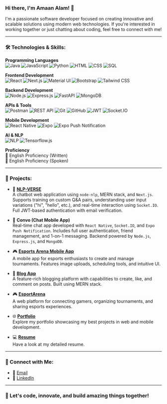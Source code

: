 <!-- Banner Image 
<img src="https://img.etimg.com/thumb/msid-84146083,width-1015,height-761,imgsize-638053,resizemode-8/prime/technology-and-startups/booting-up-developer-economy-how-tech-startups-are-helping-coders-build-and-test-software-faster.jpg" alt="Developer Economy" style="width: 100%; max-height: 150px; object-fit: cover;"/>
-->

### Hi there, I'm Amaan Alam! 👋

I'm a passionate software developer focused on creating innovative and scalable solutions using modern web technologies. If you're interested in working together or just chatting about coding, feel free to connect with me!

---

### 🛠 Technologies & Skills:

**Programming Languages**  
![Java](https://img.shields.io/badge/-Java-007396?style=for-the-badge&logo=java) ![JavaScript](https://img.shields.io/badge/-JavaScript-F7DF1E?style=for-the-badge&logo=javascript) ![Python](https://img.shields.io/badge/-Python-3776AB?style=for-the-badge&logo=python) ![HTML](https://img.shields.io/badge/-HTML-E34F26?style=for-the-badge&logo=html5&logoColor=white) ![CSS](https://img.shields.io/badge/-CSS-1572B6?style=for-the-badge&logo=css3&logoColor=white) ![SQL](https://img.shields.io/badge/-SQL-4479A1?style=for-the-badge&logo=mysql&logoColor=white)

**Frontend Development**  
![React](https://img.shields.io/badge/-React-61DAFB?style=for-the-badge&logo=react&logoColor=white) ![Next.js](https://img.shields.io/badge/-Next.js-000000?style=for-the-badge&logo=next.js&logoColor=white) ![Material UI](https://img.shields.io/badge/-Material--UI-0081CB?style=for-the-badge&logo=mui&logoColor=white) ![Bootstrap](https://img.shields.io/badge/-Bootstrap-7952B3?style=for-the-badge&logo=bootstrap&logoColor=white) ![Tailwind CSS](https://img.shields.io/badge/-Tailwind%20CSS-38B2AC?style=for-the-badge&logo=tailwind-css)

**Backend Development**  
![Node.js](https://img.shields.io/badge/-Node.js-339933?style=for-the-badge&logo=node.js&logoColor=white) ![Express.js](https://img.shields.io/badge/-Express.js-000000?style=for-the-badge&logo=express&logoColor=white) ![FastAPI](https://img.shields.io/badge/-FastAPI-009688?style=for-the-badge&logo=fastapi&logoColor=white) ![MongoDB](https://img.shields.io/badge/-MongoDB-47A248?style=for-the-badge&logo=mongodb&logoColor=white)

**APIs & Tools**  
![Postman](https://img.shields.io/badge/-Postman-FF6C37?style=for-the-badge&logo=postman&logoColor=white) ![REST API](https://img.shields.io/badge/-REST%20API-FF6C37?style=for-the-badge&logo=api) ![Git](https://img.shields.io/badge/-Git-F05032?style=for-the-badge&logo=git&logoColor=white) ![GitHub](https://img.shields.io/badge/-GitHub-181717?style=for-the-badge&logo=github) ![JWT](https://img.shields.io/badge/-JWT-000000?style=for-the-badge&logo=jsonwebtokens&logoColor=white) ![Socket.IO](https://img.shields.io/badge/-Socket.io-010101?style=for-the-badge&logo=socket.io&logoColor=white)

**Mobile Development**  
![React Native](https://img.shields.io/badge/-React%20Native-61DAFB?style=for-the-badge&logo=react) ![Expo](https://img.shields.io/badge/-Expo-000020?style=for-the-badge&logo=expo&logoColor=white) ![Expo Push Notification](https://img.shields.io/badge/-Expo%20Push%20Notification-36C5F0?style=for-the-badge)

**AI & NLP**  
![NLP](https://img.shields.io/badge/-NLP-6E4AFF?style=for-the-badge&logo=openai&logoColor=white) ![Tensorflow.js](https://img.shields.io/badge/-Tensorflow.js-FF6F00?style=for-the-badge&logo=tensorflow&logoColor=white)

**Proficiency**  
📝 English Proficiency (Written)  
🎤 English Proficiency (Spoken)

---

### 🌟 Projects:

- 🧠 **[NLP-VERSE](https://www.nlp-verse.vercel.app/)**  
  A chatbot web application using `node-nlp`, MERN stack, and `Next.js`. Supports training on custom Q&A pairs, understanding user input variations ("hi", "hello", etc.), and real-time interaction using `Socket.IO`. Full JWT-based authentication with email verification.

- 💬 **Convo (Chat Mobile App)**  
  Real-time chat app developed with `React Native`, `Socket.IO`, and `Expo Push Notification`. Includes full user authentication, friend management, and 1-on-1 messaging. Backend powered by `Node.js`, `Express.js`, and `MongoDB`.

- 🎮 **[Esports Arena Mobile App](https://drive.google.com/file/d/1cGk5VoXAlEwIxpBeMP6-P96CNWja5J9l/view?usp=drivesdk)**  
  A mobile app for esports enthusiasts to create and manage tournaments. Features image uploads, scheduling tools, and intuitive UI.

- 🚀 **[Blog App](https://blog-app-orcin-seven.vercel.app/)**  
  A feature-rich blogging platform with capabilities to create, like, and comment on posts. Built using MERN stack.

- 🎮 **[EsportArena](https://esports-arena.vercel.app/)**  
  A web platform for connecting gamers, organizing tournaments, and sharing esports experiences.

- 🌐 **[Portfolio](https://amaan7355.github.io/Portfolio-New-edited/)**  
  Explore my portfolio showcasing my best projects in web and mobile development.

- 💻 **[Resume](https://drive.google.com/file/d/1Y6eglAJHENH0DyvOjE_-fLVd8yb3NIg2/view?usp=drivesdk)**  
  Have a look at my detailed resume.

---

### 🤝 Connect with Me:

- 📧 [Email](mailto:alamamaan334@gmail.com)
- 💼 [LinkedIn](https://www.linkedin.com/in/amaan-alam-86b821241)

---

### 🚀 Let's code, innovate, and build amazing things together!
